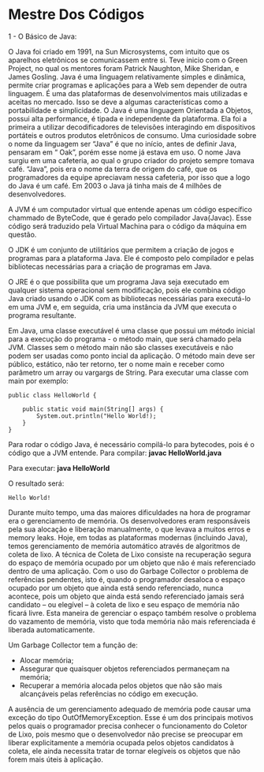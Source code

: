 # Mestre Dos Códigos
1 - O Básico de Java:

O Java foi criado em 1991, na Sun Microsystems, com intuito que os aparelhos eletrônicos se comunicassem entre si. Teve inicio com o Green Project, no qual os mentores foram Patrick Naughton, Mike Sheridan, e James Gosling.
Java é uma linguagem relativamente simples e dinâmica, permite criar programas e aplicações para a Web sem depender de outra linguagem.
É uma das plataformas de desenvolvimentos mais utilizadas e aceitas no mercado. Isso se deve a algumas características como a portabilidade e simplicidade.
O Java é uma linguagem Orientada a Objetos, possui alta performance, é tipada e independente da plataforma.
Ela foi a primeira a utilizar decodificadores de televisões interagindo em dispositivos portáteis e outros produtos eletrônicos de consumo.
Uma curiosidade sobre o nome da linguagem ser “Java” é que no início, antes de definir Java, pensaram em “ Oak”, porém esse nome já estava em uso. O nome Java surgiu em uma cafeteria, ao qual o grupo criador do projeto sempre tomava café. “Java”, pois era o nome da terra de origem do café, que os programadores da equipe apreciavam nessa cafeteria, por isso que a logo do Java é um café.
Em 2003 o Java já tinha mais de 4 milhões de desenvolvedores.

A JVM é um computador virtual que entende apenas um código específico chammado de ByteCode, que é gerado pelo compilador Java(Javac). Esse código será traduzido pela Virtual Machina para o código da máquina em questão.

O JDK é um conjunto de utilitários que permitem a criação de jogos e programas para a plataforma Java. Ele é composto pelo compilador e pelas bibliotecas necessárias para a criação de programas em Java.

O JRE é o que possibilita que um programa Java seja executado em qualquer sistema operacional sem modificação, pois ele combina código Java criado usando o JDK com as bibliotecas necessárias para executá-lo em uma JVM e, em seguida, cria uma instância da JVM que executa o programa resultante.

Em Java, uma classe executável é uma classe que possui um método inicial para a execução do programa - o método main, que será chamado pela JVM. Classes sem o método main não são classes executáveis e não podem ser usadas como ponto incial da aplicação. O método main deve ser público, estático, não ter retorno, ter o nome main e receber como parâmetro um array ou vargargs de String.
Para executar uma classe com main por exemplo:

```
public class HelloWorld {
  
    public static void main(String[] args) {
        System.out.println("Hello World!);
    }
}
```
Para rodar o código Java, é necessário compilá-lo para bytecodes, pois é o código que a JVM entende.
Para compilar: <b>javac HelloWorld.java</b>

Para executar: <b>java HelloWorld</b>

O resultado será:
```
Hello World!
```
Durante muito tempo, uma das maiores dificuldades na hora de programar era o gerenciamento de memória. Os desenvolvedores eram responsáveis pela sua alocação e liberação manualmente, o que levava a muitos erros e memory leaks. Hoje, em todas as plataformas modernas (incluindo Java), temos gerenciamento de memória automático através de algoritmos de coleta de lixo. 
A técnica de Coleta de Lixo consiste na recuperação segura do espaço de memória ocupado por um objeto que não é mais referenciado dentro de uma aplicação.
Com o uso do Garbage Collector o problema de referências pendentes, isto é, quando o programador desaloca o espaço ocupado por um objeto que ainda está sendo referenciado, nunca acontece, pois um objeto que ainda está sendo referenciado jamais será candidato – ou elegível – à coleta de lixo e seu espaço de memória não ficará livre.
Esta maneira de gerenciar o espaço também resolve o problema do vazamento de memória, visto que toda memória não mais referenciada é liberada automaticamente.

Um Garbage Collector tem a função de:
- Alocar memória;
- Assegurar que quaisquer objetos referenciados permaneçam na memória;
- Recuperar a memória alocada pelos objetos que não são mais alcançáveis pelas referências no código em execução.

A ausência de um gerenciamento adequado de memória pode causar uma exceção do tipo OutOfMemoryException. Esse é um dos principais motivos pelos quais o programador precisa conhecer o funcionamento do Coletor de Lixo, pois mesmo que o desenvolvedor não precise se preocupar em liberar explicitamente a memória ocupada pelos objetos candidatos à coleta, ele ainda necessita tratar de tornar elegíveis os objetos que não forem mais úteis à aplicação.



